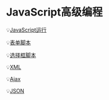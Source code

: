 # JavaScript高级编程

:bulb:[JavaScript运行](https://github.com/Lumnca/StudyJS/blob/master/JavaScript.md)

:bulb:[表单脚本](https://github.com/Lumnca/StudyJS/blob/master/%E8%A1%A8%E5%8D%95%E8%84%9A%E6%9C%AC.md)

:bulb:[选择框脚本](https://github.com/Lumnca/StudyJS/blob/master/%E9%80%89%E6%8B%A9%E6%A1%86%E8%84%9A%E6%9C%AC.md)

:bulb:[XML](https://github.com/Lumnca/StudyJS/blob/master/XML.md)

:bulb:[Ajax](https://github.com/Lumnca/StudyJS/blob/master/Ajax.md)

:bulb:[JSON](https://github.com/Lumnca/StudyJS/blob/master/JSON.md)
